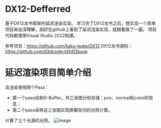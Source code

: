 # DX12-Defferred

基于DX12龙书框架的延迟渲染实现。
学习完了DX12龙书之后，想实现一个简单项目来加深理解，刚好在github上看到了延迟渲染实现，就跟着做了一遍。
项目代码都使用Visual Studio 2022构建。

参考项目：https://github.com/kaku-iwate/DX12
DX12龙书源码：https://github.com/d3dcoder/d3d12book

# 延迟渲染项目简单介绍
  该渲染使用两个Pass：
  - 第一个pass绘制G-Buffer，共三张图分别存储：pos、normal和color的信息；
  - 第二个pass采样这三张图实现屏幕空间的光照计算。
  
  计算了三个光源的光照。
![image](https://user-images.githubusercontent.com/55162087/198572971-c27dae86-65f4-4f42-b4d6-a0a7fcff126a.png)
